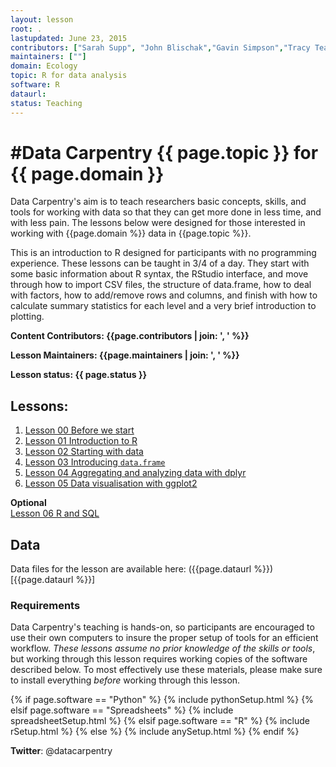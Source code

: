 ```yaml
---
layout: lesson
root: .
lastupdated: June 23, 2015
contributors: ["Sarah Supp", "John Blischak","Gavin Simpson","Tracy Teal","Greg Wilson","Diego Barneche"," Stephen Turner","Francois Michonneau"]
maintainers: [""]
domain: Ecology
topic: R for data analysis
software: R
dataurl:
status: Teaching
---
```


#Data Carpentry {{ page.topic }} for {{ page.domain }}
=======

Data Carpentry's aim is to teach researchers basic concepts, skills,
and tools for working with data so that they can get more done in less
time, and with less pain. The lessons below were designed for those interested
in working with {{page.domain %}} data in {{page.topic %}}.

This is an introduction to R designed for participants with no programming
experience. These lessons can be taught in 3/4 of a day. They start with some
basic information about R syntax, the RStudio interface, and move through how to
import CSV files, the structure of data.frame, how to deal with factors, how to
add/remove rows and columns, and finish with how to calculate summary statistics
for each level and a very brief introduction to plotting.


**Content Contributors: {{page.contributors | join: ', ' %}}**


**Lesson Maintainers: {{page.maintainers | join: ', ' %}}**


**Lesson status: {{ page.status }}**

<!--
  [Information on Lesson Status Categories]()
-->

<!-- ###### INDEX OF LESSONS ON THIS TOPIC ###### -->

## Lessons:

1. [Lesson 00 Before we start](00-before-we-start.html)
2. [Lesson 01 Introduction to R](01-intro-to-R.html)
3. [Lesson 02 Starting with data](02-starting-with-data.html)
4. [Lesson 03 Introducing `data.frame`](03-data-frames.html)
5. [Lesson 04 Aggregating and analyzing data with dplyr](04-dplyr.html)
6. [Lesson 05 Data visualisation with ggplot2](05-visualisation-ggplot2.html) 

**Optional**  
[Lesson 06 R and SQL](05-r-and-sql.html)


## Data

Data files for the lesson are available here: ({{page.dataurl %}})[{{page.dataurl %}}]


### Requirements

Data Carpentry's teaching is hands-on, so participants are encouraged to use
their own computers to insure the proper setup of tools for an efficient workflow.
*These lessons assume no prior knowledge of the skills or tools*, but working
through this lesson requires working copies of the software described below.
To most effectively use these materials, please make sure to install everything
*before* working through this lesson.

{% if page.software == "Python" %}
{% include pythonSetup.html %}
{% elsif page.software == "Spreadsheets" %}
{% include spreadsheetSetup.html %}
{% elsif page.software == "R" %}
{% include rSetup.html %}
{% else %}
{% include anySetup.html %}
{% endif %}

<p><strong>Twitter</strong>: @datacarpentry</p>




